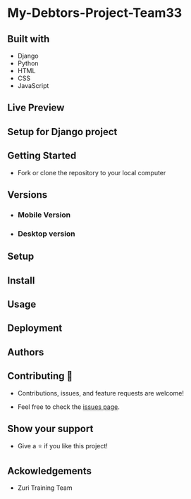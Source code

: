 # My-Debtors-Project-Team33

>

## Built with

- Django
- Python
- HTML
- CSS
- JavaScript

## Live Preview


## Setup for Django project


## Getting Started

- Fork or clone the repository to your local computer

## Versions

- ### Mobile Version

- ### Desktop version


## Setup


## Install


## Usage


## Deployment


## Authors


## Contributing 🤝

- Contributions, issues, and feature requests are welcome!

- Feel free to check the [issues page](../../issues/).

## Show your support

- Give a ⭐️ if you like this project!

## Ackowledgements

- Zuri Training Team
